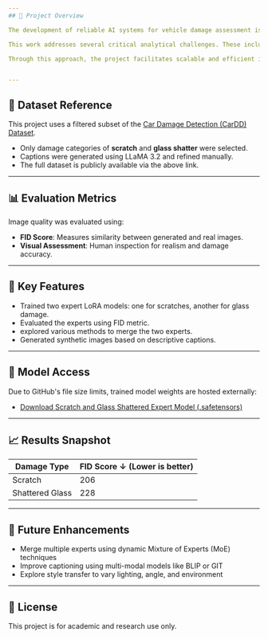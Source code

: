 ```yaml
---
## 🚗 Project Overview

The development of reliable AI systems for vehicle damage assessment is hindered by the scarcity, imbalance, and high acquisition cost of real-world datasets. This project proposes a synthetic data generation pipeline that leverages a fine-tuned text-to-image model to produce high-fidelity car damage images. By employing the LoRA (Low-Rank Adaptation) technique, we fine-tune specialized models for specific damage types and integrate them using a Mixture of Experts (MoE) framework to support prompt-driven image generation.

This work addresses several critical analytical challenges. These include the generation of visually realistic and diverse damage characteristics, accurate alignment between textual prompts and visual outputs, effective integration of multiple LoRA experts without degradation in image quality, and controlled variability and consistency in the generated outputs.

Through this approach, the project facilitates scalable and efficient image synthesis, supporting robust downstream applications such as damage classification, detection, and automated claims processing in automotive and insurance domains.


---
```


## 📂 Dataset Reference

This project uses a filtered subset of the [Car Damage Detection (CarDD) Dataset](https://cardd-ustc.github.io/).

- Only damage categories of **scratch** and **glass shatter** were selected.
- Captions were generated using LLaMA 3.2 and refined manually.
- The full dataset is publicly available via the above link.

---

## 📊 Evaluation Metrics

Image quality was evaluated using:
- **FID Score**: Measures similarity between generated and real images.
- **Visual Assessment**: Human inspection for realism and damage accuracy.

---

## 📌 Key Features

- Trained two expert LoRA models: one for scratches, another for glass damage.
- Evaluated the experts using FID metric.
- explored various methods to merge the two experts.
- Generated synthetic images based on descriptive captions.
  

---

## 📎 Model Access

Due to GitHub's file size limits, trained model weights are hosted externally:

- [Download Scratch  and Glass Shattered Expert Model (.safetensors)](https://drive.google.com/drive/folders/1dM2Y0ldgfeIxbfN4UnuX9UGRHDrUKFfv?usp=sharing)

---

## 📈 Results Snapshot

| Damage Type   | FID Score ↓ (Lower is better) |
|---------------|-------------------------------|
| Scratch       | 206                        |
| Shattered Glass | 228                     |



---

## 🧩 Future Enhancements

- Merge multiple experts using dynamic Mixture of Experts (MoE) techniques
- Improve captioning using multi-modal models like BLIP or GIT
- Explore style transfer to vary lighting, angle, and environment

---

## 📌 License

This project is for academic and research use only.
